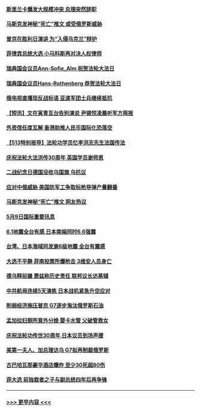 #### [斯里兰卡爆发大规模冲突 总理突然辞职](../pages/prog202/a103422273.md?t=05100601) 
#### [马斯克发神秘“死亡”推文 或受俄罗斯威胁](../pages/prog202/a103422250.md?t=05100601) 
#### [普京在胜利日演讲 为“入侵乌克兰”辩护](../pages/prog202/a103422159.md?t=05100601) 
#### [菲律宾总统大选 小马科斯再对决人权律师](../pages/prog202/a103422139.md?t=05100601) 
#### [瑞典国会议员Ann-Sofie_Alm 祝贺法轮大法日](../pages/prog202/a103422067.md?t=05100601) 
#### [瑞典国会议员Hans-Rothenberg 恭贺法轮大法日](../pages/prog202/a103422063.md?t=05100601) 
#### [俄电视直播现反战标语 亚速军团士兵继续抵抗](../pages/prog202/a103422034.md?t=05100601) 
#### [【短讯】文在寅青瓦台告别演说 尹锡悦凌晨听军方简报](../pages/prog202/a103422031.md?t=05100601) 
#### [外资信任度瓦解 香港助推人民币国际化恐落空](../pages/prog202/a103421977.md?t=05100601) 
#### [【513特别报导】法轮功学员忆李洪志先生法国传法](../pages/prog202/a103421913.md?t=05100601) 
#### [庆祝法轮大法洪传30周年 英国学员谢师恩](../pages/prog202/a103421654.md?t=05100601) 
#### [二战纪念日德国没收乌国旗 乌抗议](../pages/prog202/a103421711.md?t=05100601) 
#### [应对中俄威胁 美国防军工争取标枪导弹产量翻番](../pages/prog202/a103421721.md?t=05100601) 
#### [马斯克发神秘“死亡”推文 网友热议](../pages/prog202/a103421716.md?t=05100601) 
#### [5月9日国际重要讯息](../pages/prog202/a103421648.md?t=05100601) 
#### [6.1地震全台有感 日本南端同时6.6强震](../pages/prog202/a103421623.md?t=05100601) 
#### [台湾、日本海域同发逾6级地震 全台有震感](../pages/prog202/a103421590.md?t=05100601) 
#### [大选不平静 菲南投票所爆枪击 3维安人员身亡](../pages/prog202/a103421578.md?t=05100601) 
#### [德乌释前嫌 萧兹称历史责任 联邦议长访基辅](../pages/prog202/a103421549.md?t=05100601) 
#### [中共航母连续5天演练 日本战机紧急升空应对](../pages/prog202/a103421542.md?t=05100601) 
#### [削弱经济施压普京 G7逐步淘汰俄罗斯石油](../pages/prog202/a103421539.md?t=05100601) 
#### [孟加拉妇厕所意外分娩 婴卡水管 父破管救女](../pages/prog202/a103421504.md?t=05100601) 
#### [庆祝法轮功传世30周年 日本议员到场声援](../pages/prog202/a103421283.md?t=05100601) 
#### [美第一夫人、加总理访乌 G7拟再制裁俄罗斯](../pages/prog202/a103421353.md?t=05100601) 
#### [古巴哈瓦那豪华酒店爆炸 至少30死超80伤](../pages/prog202/a103421360.md?t=05100601) 
#### [菲大选 前独栽者之子与副总统四年后再争锋](../pages/prog202/a103421355.md?t=05100601) 

----
#### [ >>> 更早内容 <<< ](../indexes/prog202-earlier.md)
